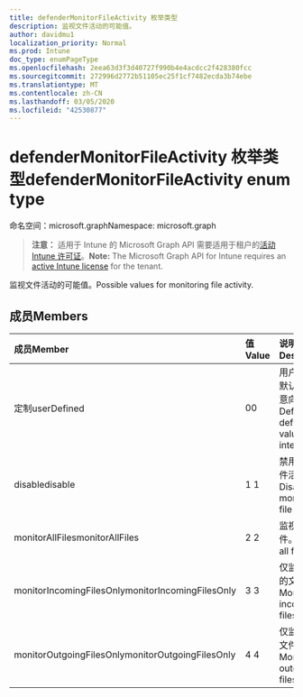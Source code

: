 ```yaml
---
title: defenderMonitorFileActivity 枚举类型
description: 监视文件活动的可能值。
author: davidmu1
localization_priority: Normal
ms.prod: Intune
doc_type: enumPageType
ms.openlocfilehash: 2eea63d3f3d40727f990b4e4acdcc2f428380fcc
ms.sourcegitcommit: 272996d2772b51105ec25f1cf7482ecda3b74ebe
ms.translationtype: MT
ms.contentlocale: zh-CN
ms.lasthandoff: 03/05/2020
ms.locfileid: "42530877"
---
```

# <a name="defendermonitorfileactivity-enum-type"></a><span data-ttu-id="c7383-103">defenderMonitorFileActivity 枚举类型</span><span class="sxs-lookup"><span data-stu-id="c7383-103">defenderMonitorFileActivity enum type</span></span>

<span data-ttu-id="c7383-104">命名空间：microsoft.graph</span><span class="sxs-lookup"><span data-stu-id="c7383-104">Namespace: microsoft.graph</span></span>

> <span data-ttu-id="c7383-105">**注意：** 适用于 Intune 的 Microsoft Graph API 需要适用于租户的[活动 Intune 许可证](https://go.microsoft.com/fwlink/?linkid=839381)。</span><span class="sxs-lookup"><span data-stu-id="c7383-105">**Note:** The Microsoft Graph API for Intune requires an [active Intune license](https://go.microsoft.com/fwlink/?linkid=839381) for the tenant.</span></span>

<span data-ttu-id="c7383-106">监视文件活动的可能值。</span><span class="sxs-lookup"><span data-stu-id="c7383-106">Possible values for monitoring file activity.</span></span>

## <a name="members"></a><span data-ttu-id="c7383-107">成员</span><span class="sxs-lookup"><span data-stu-id="c7383-107">Members</span></span>
|<span data-ttu-id="c7383-108">成员</span><span class="sxs-lookup"><span data-stu-id="c7383-108">Member</span></span>|<span data-ttu-id="c7383-109">值</span><span class="sxs-lookup"><span data-stu-id="c7383-109">Value</span></span>|<span data-ttu-id="c7383-110">说明</span><span class="sxs-lookup"><span data-stu-id="c7383-110">Description</span></span>|
|:---|:---|:---|
|<span data-ttu-id="c7383-111">定制</span><span class="sxs-lookup"><span data-stu-id="c7383-111">userDefined</span></span>|<span data-ttu-id="c7383-112">0</span><span class="sxs-lookup"><span data-stu-id="c7383-112">0</span></span>|<span data-ttu-id="c7383-113">用户定义，默认值，无意向。</span><span class="sxs-lookup"><span data-stu-id="c7383-113">User Defined, default value, no intent.</span></span>|
|<span data-ttu-id="c7383-114">disable</span><span class="sxs-lookup"><span data-stu-id="c7383-114">disable</span></span>|<span data-ttu-id="c7383-115">1 </span><span class="sxs-lookup"><span data-stu-id="c7383-115">1</span></span>|<span data-ttu-id="c7383-116">禁用监控文件活动。</span><span class="sxs-lookup"><span data-stu-id="c7383-116">Disable monitoring file activity.</span></span>|
|<span data-ttu-id="c7383-117">monitorAllFiles</span><span class="sxs-lookup"><span data-stu-id="c7383-117">monitorAllFiles</span></span>|<span data-ttu-id="c7383-118">2 </span><span class="sxs-lookup"><span data-stu-id="c7383-118">2</span></span>|<span data-ttu-id="c7383-119">监视所有文件。</span><span class="sxs-lookup"><span data-stu-id="c7383-119">Monitor all files.</span></span>|
|<span data-ttu-id="c7383-120">monitorIncomingFilesOnly</span><span class="sxs-lookup"><span data-stu-id="c7383-120">monitorIncomingFilesOnly</span></span>|<span data-ttu-id="c7383-121">3 </span><span class="sxs-lookup"><span data-stu-id="c7383-121">3</span></span>| <span data-ttu-id="c7383-122">仅监视传入的文件。</span><span class="sxs-lookup"><span data-stu-id="c7383-122">Monitor incoming files only.</span></span>|
|<span data-ttu-id="c7383-123">monitorOutgoingFilesOnly</span><span class="sxs-lookup"><span data-stu-id="c7383-123">monitorOutgoingFilesOnly</span></span>|<span data-ttu-id="c7383-124">4 </span><span class="sxs-lookup"><span data-stu-id="c7383-124">4</span></span>|<span data-ttu-id="c7383-125">仅监视传出文件。</span><span class="sxs-lookup"><span data-stu-id="c7383-125">Monitor outgoing files only.</span></span>|




